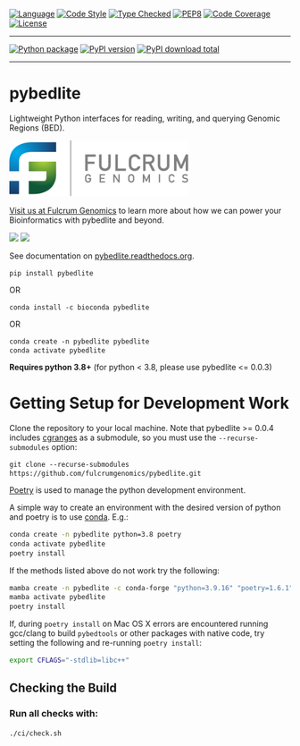 
[![Language][language-badge]][language-link]
[![Code Style][code-style-badge]][code-style-link]
[![Type Checked][type-checking-badge]][type-checking-link]
[![PEP8][pep-8-badge]][pep-8-link]
[![Code Coverage][code-coverage-badge]][code-coverage-link]
[![License][license-badge]][license-link]

---

[![Python package][python-package-badge]][python-package-link]
[![PyPI version][pypi-badge]][pypi-link]
[![PyPI download total][pypi-downloads-badge]][pypi-downloads-link]

---

[language-badge]:       http://img.shields.io/badge/language-python-brightgreen.svg
[language-link]:        http://www.python.org/
[code-style-badge]:     https://img.shields.io/badge/code%20style-black-000000.svg
[code-style-link]:      https://black.readthedocs.io/en/stable/ 
[type-checking-badge]:  http://www.mypy-lang.org/static/mypy_badge.svg
[type-checking-link]:   http://mypy-lang.org/
[pep-8-badge]:          https://img.shields.io/badge/code%20style-pep8-brightgreen.svg
[pep-8-link]:           https://www.python.org/dev/peps/pep-0008/
[code-coverage-badge]:  https://codecov.io/gh/fulcrumgenomics/pybedlite/branch/main/graph/badge.svg
[code-coverage-link]:   https://codecov.io/gh/fulcrumgenomics/pybedlite
[license-badge]:        http://img.shields.io/badge/license-MIT-blue.svg
[license-link]:         https://github.com/fulcrumgenomics/pybedlite/blob/main/LICENSE
[python-package-badge]: https://github.com/fulcrumgenomics/pybedlite/workflows/Python%20package/badge.svg
[python-package-link]:  https://github.com/fulcrumgenomics/pybedlite/actions?query=workflow%3A%22Python+package%22
[pypi-badge]:           https://badge.fury.io/py/pybedlite.svg
[pypi-link]:            https://pypi.python.org/pypi/pybedlite
[pypi-downloads-badge]: https://img.shields.io/pypi/dm/pybedlite
[pypi-downloads-link]:  https://pypi.python.org/pypi/pybedlite

# pybedlite

Lightweight Python interfaces for reading, writing, and querying Genomic Regions (BED).

<p>
<a href float="left"="https://fulcrumgenomics.com"><img src=".github/logos/fulcrumgenomics.svg" alt="Fulcrum Genomics" height="100"/></a>
</p>

[Visit us at Fulcrum Genomics](www.fulcrumgenomics.com) to learn more about how we can power your Bioinformatics with pybedlite and beyond.

<a href="mailto:contact@fulcrumgenomics.com?subject=[GitHub inquiry]"><img src="https://img.shields.io/badge/Email_us-brightgreen.svg?&style=for-the-badge&logo=gmail&logoColor=white"/></a>
<a href="https://www.fulcrumgenomics.com"><img src="https://img.shields.io/badge/Visit_Us-blue.svg?&style=for-the-badge&logo=wordpress&logoColor=white"/></a>

See documentation on [pybedlite.readthedocs.org][rtd-link].

```
pip install pybedlite
```
OR
```
conda install -c bioconda pybedlite
```
OR
```
conda create -n pybedlite pybedlite
conda activate pybedlite
```

[rtd-link]:    http://pybedlite.readthedocs.org/en/stable

**Requires python 3.8+** (for python < 3.8, please use pybedlite <= 0.0.3)

# Getting Setup for Development Work

Clone the repository to your local machine. Note that pybedlite >= 0.0.4 includes [cgranges][cgranges-link] as a submodule, so you must use the `--recurse-submodules` option:
```
git clone --recurse-submodules https://github.com/fulcrumgenomics/pybedlite.git
```

[Poetry][poetry-link] is used to manage the python development environment.

A simple way to create an environment with the desired version of python and poetry is to use [conda][conda-link].  E.g.:

```bash
conda create -n pybedlite python=3.8 poetry
conda activate pybedlite
poetry install
```

If the methods listed above do not work try the following:
```bash
mamba create -n pybedlite -c conda-forge "python=3.9.16" "poetry=1.6.1"
mamba activate pybedlite
poetry install
```

If, during `poetry install` on Mac OS X errors are encountered running gcc/clang to build `pybedtools` or other packages with native code, try setting the following and re-running `poetry install`:
```bash
export CFLAGS="-stdlib=libc++"
``` 

[poetry-link]: https://github.com/python-poetry/poetry
[conda-link]:  https://docs.conda.io/en/latest/miniconda.html
[cgranges-link]: https://github.com/lh3/cgranges

## Checking the Build
### Run all checks with:
```bash
./ci/check.sh
```

